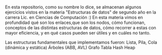 En esta repositorio, como su nombre lo dice, se almacenan algunos ejercicios vistos en la materia "Estructuras de datos" de segundo año en la carrera
Lic. en Ciencias de Computación :) 
En esta materia vimos en profundidad qué son los enlaces,que son los nodos, cómo funcionan, conceptos de las distintas estructuras de datos, 
cómo recorrer a estas con mayor eficiencia, y en qué casos pueden ser útiles y en cuáles no tanto.

Las estructuras  fundamentales que implementamos fueron:
Lista, Pila, Cola (dinámica y estática)
Árboles (ABB, AVL)
Grafo
Tabla Hash
Heap


 
